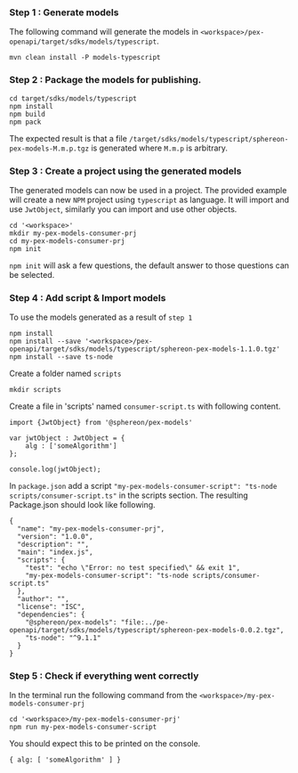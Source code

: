 ### Step 1 : Generate models

The following command will generate the models in `<workspace>/pex-openapi/target/sdks/models/typescript`.
```
mvn clean install -P models-typescript
```

### Step 2 : Package the models for publishing.

```
cd target/sdks/models/typescript
npm install
npm build
npm pack
```

The expected result is that a file `/target/sdks/models/typescript/sphereon-pex-models-M.m.p.tgz` is generated where `M.m.p` is arbitrary.

### Step 3 : Create a project using the generated models

The generated models can now be used in a project. The provided example will create a new `NPM` project using `typescript` as language. It will import and use `JwtObject`, similarly you can import and use other objects.

```
cd '<workspace>'
mkdir my-pex-models-consumer-prj
cd my-pex-models-consumer-prj
npm init
```

`npm init` will ask a few questions, the default answer to those questions can be selected.

### Step 4 : Add script & Import models

To use the models generated as a result of `step 1`

```
npm install
npm install --save '<workspace>/pex-openapi/target/sdks/models/typescript/sphereon-pex-models-1.1.0.tgz'
npm install --save ts-node
```

Create a folder named `scripts`

```
mkdir scripts
```

Create a file in 'scripts' named `consumer-script.ts` with following content.

```
import {JwtObject} from '@sphereon/pex-models'

var jwtObject : JwtObject = {
    alg : ['someAlgorithm']
};

console.log(jwtObject);
```

In `package.json` add a script `"my-pex-models-consumer-script": "ts-node scripts/consumer-script.ts"` in the scripts section. The resulting Package.json should look like following.

```
{
  "name": "my-pex-models-consumer-prj",
  "version": "1.0.0",
  "description": "",
  "main": "index.js",
  "scripts": {
    "test": "echo \"Error: no test specified\" && exit 1",
	"my-pex-models-consumer-script": "ts-node scripts/consumer-script.ts"
  },
  "author": "",
  "license": "ISC",
  "dependencies": {
    "@sphereon/pex-models": "file:../pe-openapi/target/sdks/models/typescript/sphereon-pex-models-0.0.2.tgz",
    "ts-node": "^9.1.1"
  }
}
```

### Step 5 : Check if everything went correctly

In the terminal run the following command from the `<workspace>/my-pex-models-consumer-prj`

```
cd '<workspace>/my-pex-models-consumer-prj'
npm run my-pex-models-consumer-script
```

You should expect this to be printed on the console.

```
{ alg: [ 'someAlgorithm' ] }
```

